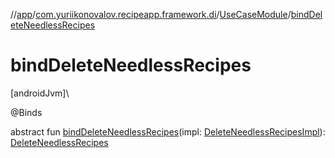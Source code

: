 //[app](../../../index.md)/[com.yuriikonovalov.recipeapp.framework.di](../index.md)/[UseCaseModule](index.md)/[bindDeleteNeedlessRecipes](bind-delete-needless-recipes.md)

# bindDeleteNeedlessRecipes

[androidJvm]\

@Binds

abstract fun [bindDeleteNeedlessRecipes](bind-delete-needless-recipes.md)(impl: [DeleteNeedlessRecipesImpl](../../com.yuriikonovalov.recipeapp.application.usecases/-delete-needless-recipes-impl/index.md)): [DeleteNeedlessRecipes](../../com.yuriikonovalov.recipeapp.application.usecases/-delete-needless-recipes/index.md)
